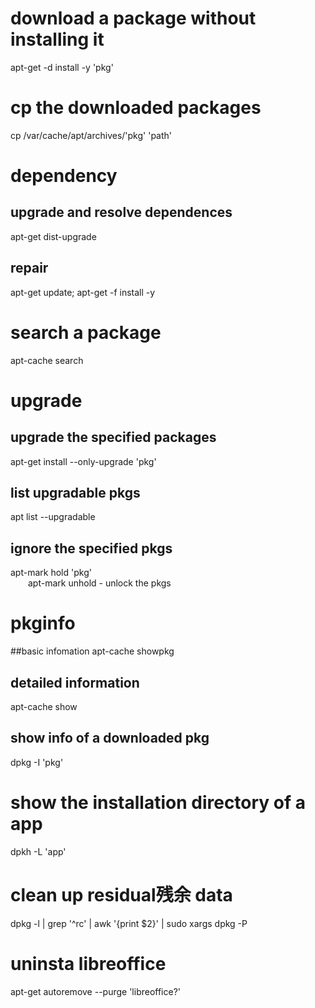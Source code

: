 
# download a package without installing it
apt-get -d install -y 'pkg'
# cp the downloaded packages
cp /var/cache/apt/archives/'pkg' 'path'
# dependency
## upgrade and resolve dependences
apt-get dist-upgrade
## repair
apt-get update; apt-get -f install -y
# search a package
apt-cache search
# upgrade
## upgrade the specified packages
apt-get install --only-upgrade 'pkg'
## list upgradable pkgs
apt list --upgradable
## ignore the specified pkgs
apt-mark hold 'pkg'  
&emsp;&emsp;apt-mark unhold - unlock the pkgs
# pkginfo
##basic infomation
apt-cache showpkg
## detailed information
apt-cache show 
## show info of a downloaded pkg
dpkg -I 'pkg'
# show the installation directory of a app
dpkh -L 'app'
# clean up residual残余 data
dpkg -l | grep '^rc' | awk '{print $2}' | sudo xargs dpkg -P
# uninsta libreoffice
apt-get autoremove --purge 'libreoffice?'

